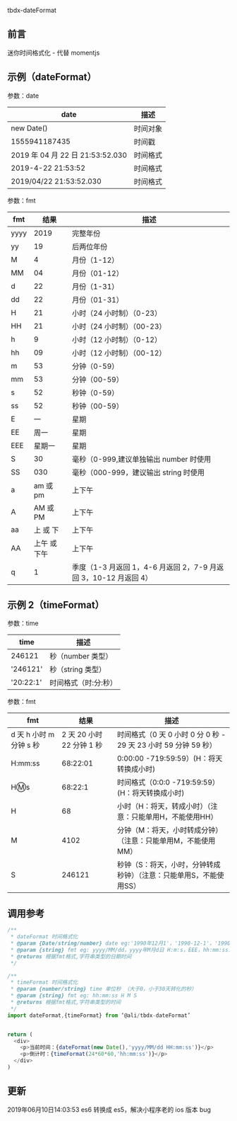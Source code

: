 tbdx-dateFormat

## 前言

迷你时间格式化 - 代替 momentjs

## 示例（dateFormat）

参数：date

| date                             | 描述     |
| -------------------------------- | -------- |
| new Date()                       | 时间对象 |
| 1555941187435                    | 时间戳   |
| 2019 年 04 月 22 日 21:53:52.030 | 时间格式 |
| 2019-4-22 21:53:52               | 时间格式 |
| 2019/04/22 21:53:52.030          | 时间格式 |

参数：fmt

| fmt  | 结果         | 描述                                                             |
| ---- | ------------ | ---------------------------------------------------------------- |
| yyyy | 2019         | 完整年份                                                         |
| yy   | 19           | 后两位年份                                                       |
| M    | 4            | 月份（1-12）                                                     |
| MM   | 04           | 月份（01-12）                                                    |
| d    | 22           | 月份（1-31）                                                     |
| dd   | 22           | 月份（01-31）                                                    |
| H    | 21           | 小时（24 小时制）（0-23）                                        |
| HH   | 21           | 小时（24 小时制）（00-23）                                       |
| h    | 9            | 小时（12 小时制）（0-12）                                        |
| hh   | 09           | 小时（12 小时制）（00-12）                                       |
| m    | 53           | 分钟（0-59）                                                     |
| mm   | 53           | 分钟（00-59）                                                    |
| s    | 52           | 秒钟（0-59）                                                     |
| ss   | 52           | 秒钟（00-59）                                                    |
| E    | 一           | 星期                                                             |
| EE   | 周一         | 星期                                                             |
| EEE  | 星期一       | 星期                                                             |
| S    | 30           | 毫秒（0-999,建议单独输出 number 时使用                           |
| SS   | 030          | 毫秒（000-999，建议输出 string 时使用                            |
| a    | am 或 pm     | 上下午                                                           |
| A    | AM 或 PM     | 上下午                                                           |
| aa   | 上 或 下     | 上下午                                                           |
| AA   | 上午 或 下午 | 上下午                                                           |
| q    | 1            | 季度（1-3 月返回 1，4-6 月返回 2，7-9 月返回 3，10-12 月返回 4） |

## 示例 2（timeFormat）

参数：time

| time      | 描述                 |
| --------- | -------------------- |
| 246121    | 秒（number 类型）    |
| '246121'  | 秒（string 类型）    |
| '20:22:1' | 时间格式（时:分:秒） |

参数：fmt

| fmt                        | 结果                       | 描述                                                                |
| -------------------------- | -------------------------- | ------------------------------------------------------------------- |
| d 天 h 小时 m 分钟 s 秒    | 2 天 20 小时 22 分钟 1 秒  | 时间格式（0 天 0 小时 0 分 0 秒 - 29 天 23 小时 59 分钟 59 秒）     |
| H:mm:ss | 68:22:01  | 0:00:00 -719:59:59）(H：将天转换成小时)     |
| H:m:s                      | 68:22:1                    | 时间格式（0:0:0 -719:59:59）(H：将天转换成小时)                  |
| H                          | 68                       | 小时（H：将天，转成小时）（注意：只能单用H，不能使用HH）               |
| M                          | 4102                       | 分钟（M：将天，小时转成分钟）（注意：只能单用M，不能使用MM）          |
| S                          | 246121                     | 秒钟（S：将天，小时，分钟转成秒钟）（注意：只能单用S，不能使用SS）     |

## 调用参考

```javascript
/**
 * dateFormat 时间格式化
 * @param {Date/string/number} date eg:'1990年12月1'，'1990-12-1'，'1990/12/1'，new Date()，时间戳
 * @param {string} fmt eg: yyyy/MM/dd，yyyy年M月d日 H:m:s，EEE，hh:mm:ss.SS a
 * @returns 根据fmt格式,字符串类型的日期时间
 */

/**
 * timeFormat 时间格式化
 * @param {number/string} time 单位秒 （大于0，小于30天转化的秒）
 * @param {string} fmt eg: hh:mm:ss H M S
 * @returns 根据fmt格式,字符串类型的时间
 */
import dateFormat,{timeFormat} from ‘@ali/tbdx-dateFormat’


return (
  <div>
    <p>当前时间：{dateFormat(new Date(),'yyyy/MM/dd HH:mm:ss')}</p>
    <p>倒计时：{timeFormat(24*60*60,'hh:mm:ss')}</p>
  </div>
)
```

## 更新
2019年06月10日14:03:53 es6 转换成 es5，解决小程序老的 ios 版本 bug